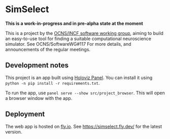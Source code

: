 # SimSelect

**This is a work-in-progress and in pre-alpha state at the moment**

This is a project by the [OCNS/INCF software working group](https://ocns.github.io/SoftwareWG/index.html),
aiming to build an easy-to-use tool for finding a suitable computational neuroscience
simulator. See OCNS/SoftwareWG#117 For more details, and announcements of the regular
meetings.

## Development notes
This project is an app built using [Holoviz Panel](https://panel.holoviz.org/). You can
install it using `python -n pip install -r requirements.txt`.

To run the app, use `panel serve --show src/project_browser`. This will open a
browser window with the app.

## Deployment
The web app is hosted on [fly.io](https://fly.io/). See https://simselect.fly.dev/ for the latest version.
